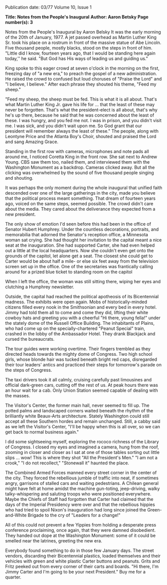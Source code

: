 Publication date: 03/77
Volume 10, Issue 1

**Title: Notes from the People's Inaugural**
**Author: Aaron Betsky**
**Page number(s): 3**

Notes from the People's Inaugural
by Aaron Belsky
It was the early morning of the
20th of January, 1977. A jet passed
overhead as Martin Luther King Sr.
took his place on a rostrum in front
of the massive statue of Abe Lincoln.
Five thousand people, mostly blacks,
stood on the steps in front of him.
"Little did I know, fourteen years
ago, that I would be standing here
again today,'' he said. "But God has
His ways of leading us and guiding
us."

King spoke to this eager crowd at
seven o'clock in the morning on the
first, freezing day of "a new era," to
preach the gospel of a new administration. He raised the crowd to
confused but loud choruses of "Praise
the Lord" and "I believe, I believe."
After each phrase they shouted his
theme, "Feed my sheep."

"Feed my sheep, the sheep must be
fed. This is what it is all about. That's
what Martin Luther King Jr. gave his
life for ... that the least of these may
never be forgotten. That's what the
president-elect is all about, that's why
he's up there, because he said that he
was concerned about the least of
these. I was hungry, and you fed me
not. I was in prison, and you didn't
visit me. I was sick, and you didn't
wait upon me. So God grant that our
president will remember always the
least of these." The people, along with
Leontyne Price and the Atlanta Boy's
Choir, shouted and praised the Lord
and sang Amazing Grace.

Standing in the first row with
cameras, microphones and note pads
all around me, I noticed Coretta King
in the front row. She sat next to
Andrew Young. CBS saw them too,
nailed them, and interviewed them
with the Washington Monument as a
backdrop. Cameras clicked away. But
all the clicking was overwhelmed by
the sound of five thousand people
singing and shouting.

It was perhaps the only moment
during the whole inaugural that
unified faith descended over one of
the large gatherings in the city, made
you believe that the political process
meant something. That dream of
fourteen years ago, voiced on the
same steps, seemed possible. The
crowd didn't care about the media.
They cared about the deliverance they
expected from a new president.

The only show of emotion I'd seen
before this had been in the office of
Senator Hubert Humphrey. Under
the countless decorations, portraits,
and memorabilia that adorned the
Senator's reception office, a
Minnesota woman sat crying. She
had thought her invitation to the
capital meant a nice seat at the
inauguration. She had supported
Carter, she had even helped out a
little at the local headquarters. Now
she couldn't even get onto the
grounds of the capitol, let alone get a
seat. The closest she could get to
Carter would be about half a mile-
or else six feet away from the
television screen set up in the office.
One of the secretaries was frantically
calling around for a prized blue ticket
to standing room on the capitol

When I left the office, the woman was
still sitting there, wiping her eyes and
clutching a Humphrey newsletter.

Outside, the capital had reached the
political apotheosis of its Bicentennial
madness. The exhibits were open
again. Mobs of historically-minded
citizens filled every nook in the
Smithsonian and every bed in every
hotel. Jimmy had told them all to
come and come they did, lifting their
white cowboy hats and greeting you
with a cheerful "Hi there, young
fella!" under the stately dome of the
Russell Office Building. The inhabitants of Plains, who had come up on
the specially-chartered "Peanut
Special" train, crashed in the lobby of
the Ambassador Hotel. They drank
Blackjack and cursed the bureaucrats.

The tour guides were working
overtime. Their fingers trembled as
they directed heads towards the
mighty dome of Congress. Two high
school girls, whose blonde hair was
tucked beneath bright red caps,
disregarded their tour leaders' antics
and practiced their steps for
tomorrow's parade on the steps of
Congress.

The taxi drivers took it all calmly,
cruising carefully past limousines and
official dark-green cars, cutting off
the rest of us. At peak hours there
was an hour wait for a cab. Only
Union Station seemed capable of
dealing with the masses.

The Visitor's Center, the former
main hall, never seemed to fill up.
The potted palms and landscaped
corners waited beneath the rhythm of
the brilliantly white Beaux-Arts
architecture. Stately Washington
could still accept all these Southern
hordes and remain unchanged. Still, a
cabby said as we left the Visitor's
Center, "I'll be happy when this is all
over, so we can get back to normal
business again."

I did some sightseeing myself,
exploring the rococo richness of the
Library of Congress. I closed my eyes
and imagined a camera, hung from
the roof, zooming in closer and closer
as I sat at one of those tables sorting
out little slips ... wow! This is where
they shot "All the President's Men."
"I am not a crook," "I do not
recollect," "Stonewall it" haunted the
place.

The Combined Armed Forces
manned every street corner in the
center of the city. They forced the
rebellious jumble of traffic into neat,
if sometimes angry, garrisons of
stalled cars and waiting pedestrians.
A Chilean general might have felt at
home amidst the machine gun-toting,
jeep-driving, walky talky-whispering
and saluting troops who were
positioned everywhere. Maybe the
Chiefs of Staff had forgotten that
Carter had claimed that the days of
the Imperial Presidency were over
and that the rebellious hippies who
had tried to spoil Nixon's inauguration had long since joined the
Green-and-White Brigade to the cry
of "Leaders for a change!"

All of this could not prevent a few
Yippies from holding a desperate
press conference proclaiming, once
again, that they were damned
disobedient. They handed out dope at
the Washington Monument: some of
it could be smelled near the latrines,
greeting the new era.

Everybody found something to do
in those few January days. The street
vendors, discarding their Bicentennial
plastics, loaded themselves and their
vehicles with green and white plastic
Carter buttons and peanuts. Grits and
Fritz peeked out from every corner of
their carts and boards. "Hi there, I'm
Jimmy Carter and I'm going to be
your next President." Buy me for a
quarter.